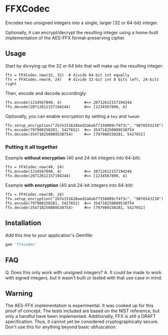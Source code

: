 # FFXCodec

Encodes two unsigned integers into a single, larger (32 or 64-bit) integer.

Optionally, it can encrypt/decrypt the resulting integer using a home-built implementation of the AES-FFX format-preserving cipher.


## Usage

Start by divvying up the 32 or 64 bits that will make up the resulting integer:

    ffx = FFXCodec.new(32, 32)  # divide 64-bit int equally
    ffx = FFXCodec.new(8, 24)   # divide 32-bit int 8 bits left, 24-bits right

Then, encode and decode accordingly:

    ffx.encode(1234567890, 4)          #=> 20712612157194244
    ffx.decode(20712612157194244)      #=> [1234567890, 4]

Optionally, you can enable encryption by setting a `key` and `tweak`:

    ffx.setup_encryption("2b7e151628aed2a6abf7158809cf4f3c", "9876543210")
    ffx.encode(797980150281, 5427652)  #=> 354718250089538754
    ffx.decode(354718250089538754)     #=> [797980150281, 5427652]


### Putting it all together

Example **without encryption** (40 and 24-bit integers into 64-bit):

    ffx = FFXCodec.new(40, 24)
    ffx.encode(1234567890, 4)          #=> 20712612157194244
    ffx.decode(20712612157194244)      #=> [1234567890, 4]

Example **with encryption** (40 and 24-bit integers into 64-bit):

    ffx = FFXCodec.new(40, 24)
    ffx.setup_encryption("2b7e151628aed2a6abf7158809cf4f3c", "9876543210")
    ffx.encode(797980150281, 5427652)  #=> 354718250089538754
    ffx.decode(354718250089538754)     #=> [797980150281, 5427652]


## Installation

Add this line to your application's Gemfile:

```ruby
gem 'ffxcodec'
```


## FAQ

Q. Does this only work with unsigned integers?
A. It could be made to work with signed integers, but it wasn't built or tested with that use case in mind.


## Warning

The AES-FFX implementation is experimental.  It was cooked up for this proof of concept.
The tests included are based on the NIST reference, but only a handful have been implemented.
Additionally, FFX is still a DRAFT specification.  Thus, it cannot yet be considered cryptographically secure.
Don't use this for anything beyond basic obfuscation.
